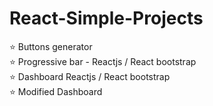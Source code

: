 # React-Simple-Projects

⭐ Buttons generator <br/>
⭐ Progressive bar - Reactjs / React bootstrap <br/>
⭐ Dashboard Reactjs / React bootstrap <br/>
⭐ Modified Dashboard <br/>
